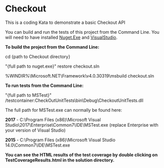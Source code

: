# Checkout
This is a coding Kata to demonstrate a basic Checkout API

You can build and run the tests of this project from the Command Line.
You will need to have installed [Nuget.Exe](https://www.nuget.org/downloads) and [VisualStudio](https://visualstudio.microsoft.com/downloads/).

**To build the project from the Command Line:**

cd {path to Checkout directory}

"{full path to nuget.exe}" restore checkout.sln

%WINDIR%\Microsoft.NET\Framework\v4.0.30319\msbuild checkout.sln

**To run tests from the Command Line:**

"{full path to MSTest}" /testcontainer:CheckOutUnitTests\bin\Debug\CheckoutUnitTests.dll 

The full path for MSTest.exe can normally be found here: 

**2017** - C:\Program Files (x86)\Microsoft Visual Studio\2017\Enterprise\Common7\IDE\MSTest.exe (replace Enterprise with your version of Visual Studio)

**2015** - C:\Program Files (x86)\Microsoft Visual Studio 14.0\Common7\IDE\MSTest.exe

**You can see the HTML results of the test coverage by double clicking on TestCoverageResults.html in the solution directory.**





